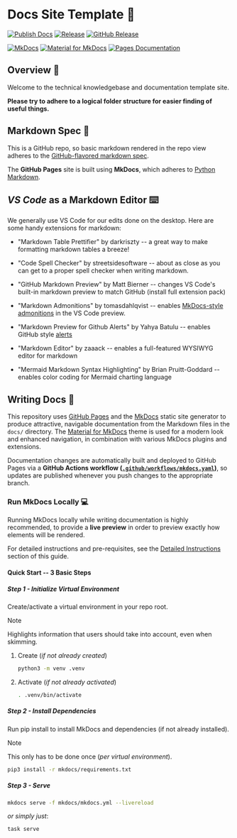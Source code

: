 # Docs Site Template :book:

[![Publish Docs](https://github.com/stairwaytowonderland/mkdocs/actions/workflows/mkdocs.yaml/badge.svg)](https://github.com/stairwaytowonderland/mkdocs/actions/workflows/mkdocs.yaml)
[![Release](https://github.com/stairwaytowonderland/mkdocs/actions/workflows/release.yaml/badge.svg)](https://github.com/stairwaytowonderland/mkdocs/actions/workflows/release.yaml)
[![GitHub Release](https://img.shields.io/github/v/release/stairwaytowonderland/mkdocs?logo=semanticrelease)](https://github.com/stairwaytowonderland/mkdocs/releases/latest)

[![MkDocs](https://img.shields.io/badge/Docs-Built_with_MkDocs-2FA4E7?logo=Markdown&logoColor=black&labelColor=white)](https://www.mkdocs.org/user-guide/)
[![Material for MkDocs](https://img.shields.io/badge/Material_for_MkDocs-4051b5?logo=materialformkdocs&labelColor=white)](https://squidfunk.github.io/mkdocs-material/reference/)
[![Pages Documentation](https://img.shields.io/badge/Pages-stairwaytowonderland.github.io/mkdocs-254869?logo=GitHub&logoColor=white&labelColor=gray)](https://stairwaytowonderland.github.io/mkdocs/)

## Overview :rocket:

Welcome to the technical knowledgebase and documentation template site.

**Please try to adhere to a logical folder structure for easier finding of useful things.**

## Markdown Spec :dna:

This is a GitHub repo, so basic markdown rendered in the repo view adheres to the [GitHub-flavored markdown spec](https://docs.github.com/en/get-started/writing-on-github/getting-started-with-writing-and-formatting-on-github/basic-writing-and-formatting-syntax).

The **GitHub Pages** site is built using **MkDocs**, which adheres to [Python Markdown](./docs/user-guide/authoring/markdown/index.md).


## **_VS Code_** as a Markdown Editor :keyboard:

We generally use VS Code for our edits done on the desktop. Here are some handy extensions for markdown:

- "Markdown Table Prettifier" by darkriszty -- a great way to make formatting markdown tables a breeze!
- "Code Spell Checker" by streetsidesoftware -- about as close as you can get to a proper spell checker when writing markdown.

- "GitHub Markdown Preview" by Matt Bierner -- changes VS Code's built-in markdown preview to match GitHub (install full extension pack)
- "Markdown Admonitions" by tomasdahlqvist -- enables [MkDocs-style admonitions](https://squidfunk.github.io/mkdocs-material/reference/admonitions/#usage) in the VS Code preview.
- "Markdown Preview for Github Alerts" by Yahya Batulu -- enables GitHub style [alerts](https://docs.github.com/en/get-started/writing-on-github/getting-started-with-writing-and-formatting-on-github/basic-writing-and-formatting-syntax#alerts)
- "Markdown Editor" by zaaack -- enables a full-featured WYSIWYG editor for markdown
- "Mermaid Markdown Syntax Highlighting" by Brian Pruitt-Goddard -- enables color coding for Mermaid charting language

## Writing Docs :pencil:

This repository uses [GitHub Pages](https://pages.github.com/) and the [MkDocs](https://www.mkdocs.org/) static site generator to produce attractive, navigable documentation from the Markdown files in the `docs/` directory. The [Material for MkDocs](https://squidfunk.github.io/mkdocs-material/) theme is used for a modern look and enhanced navigation, in combination with various MkDocs plugins and extensions.

Documentation changes are automatically built and deployed to GitHub Pages via a **GitHub Actions workflow ([`.github/workflows/mkdocs.yaml`](https://github.com/stairwaytowonderland/mkdocs/blob/main/.github/workflows/mkdocs.yaml))**, so updates are published whenever you push changes to the appropriate branch.

### Run MkDocs Locally :computer:

Running MkDocs locally while writing documentation is highly recommended, to provide a **live preview** in order to preview exactly how elements will be rendered.

For detailed instructions and pre-requisites, see the [Detailed Instructions](#detailed-instructions) section of this guide.

#### Quick Start -- 3 Basic Steps

##### Step 1 - Initialize Virtual Environment

Create/activate a virtual environment in your repo root.

> [!NOTE]
> Highlights information that users should take into account, even when skimming.

  1. Create (*if not already created*)
      ```sh
      python3 -m venv .venv
      ```

  2. Activate (*if not already activated*)
      ```sh
      . .venv/bin/activate
      ```

##### Step 2 - Install Dependencies

Run pip install to install MkDocs and dependencies (if not already installed).

> [!NOTE]
> This only has to be done once (*per virtual environment*).

```sh
pip3 install -r mkdocs/requirements.txt
```

##### Step 3 - Serve

```sh
mkdocs serve -f mkdocs/mkdocs.yml --livereload
```
_or simply just_:
```sh
task serve
```


